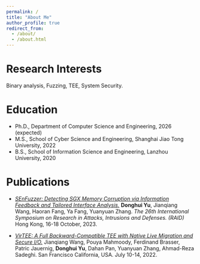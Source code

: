 ```yaml
---
permalink: /
title: "About Me"
author_profile: true
redirect_from: 
  - /about/
  - /about.html
---
```


Research Interests
======
Binary analysis, Fuzzing, TEE, System Security.

Education
======
* Ph.D., Department of Computer Science and Engineering, 2026 (expected)
* M.S., School of Cyber Science and Engineering, Shanghai Jiao Tong University, 2022
* B.S., School of Information Science and Engineering, Lanzhou University, 2020

Publications
======

* *[SEnFuzzer: Detecting SGX Memory Corruption via Information Feedback and Tailored Interface Analysis.](https://dl.acm.org/doi/10.1145/3607199.3607215)* 
  **Donghui Yu**, Jianqiang Wang, Haoran Fang, Ya Fang, Yuanyuan Zhang.
  *The 26th International Symposium on Research in Attacks, Intrusions and Defenses. (RAID)*
  Hong Kong, 16-18 October, 2023.

* *[VirTEE: A Full Backward-Compatible TEE with Native Live Migration and Secure I/O.](https://dl.acm.org/doi/abs/10.1145/3489517.3530436)*
  Jianqiang Wang, Pouya Mahmoody, Ferdinand Brasser, Patric Jauernig, **Donghui Yu**, Dahan Pan, Yuanyuan Zhang, Ahmad-Reza Sadeghi.
  San Francisco California, USA. July 10-14, 2022.



<!-- Work experience
======
* Spring 2024: Academic Pages Collaborator
  * Github University
  * Duties includes: Updates and improvements to template
  * Supervisor: The Users

* Fall 2015: Research Assistant
  * Github University
  * Duties included: Merging pull requests
  * Supervisor: Professor Hub

* Summer 2015: Research Assistant
  * Github University
  * Duties included: Tagging issues
  * Supervisor: Professor Git -->
  
<!-- Skills
======
* Skill 1
* Skill 2
  * Sub-skill 2.1
  * Sub-skill 2.2
  * Sub-skill 2.3
* Skill 3

Publications
======
  <ul>{% for post in site.publications reversed %}
    {% include archive-single-cv.html %}
  {% endfor %}</ul>
  
Talks
======
  <ul>{% for post in site.talks reversed %}
    {% include archive-single-talk-cv.html  %}
  {% endfor %}</ul>
  
Teaching
======
  <ul>{% for post in site.teaching reversed %}
    {% include archive-single-cv.html %}
  {% endfor %}</ul>
  
Service and leadership
======
* Currently signed in to 43 different slack teams -->
